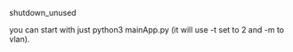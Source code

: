 shutdown_unused

you can start with just python3 mainApp.py (it will use -t set to 2 and -m to vlan).
